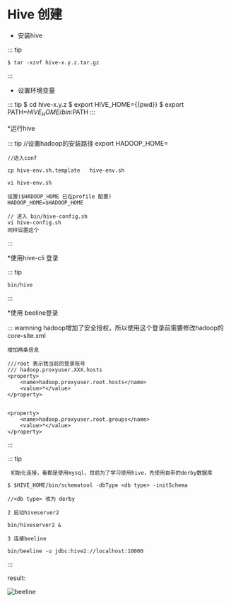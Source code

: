 # Hive  创建


* 安装hive

 ::: tip
 
 	$ tar -xzvf hive-x.y.z.tar.gz
 	
 :::

* 设置环境变量

 ::: tip
 	 $ cd hive-x.y.z
    $ export HIVE_HOME={{pwd}}
    $ export PATH=$HIVE_HOME/bin:$PATH
 :::
 
 *运行hive
 
 ::: tip
    //设置hadoop的安装路径
    export HADOOP_HOME=<hadoop-install-dir>
    
    //进入conf
    
    cp hive-env.sh.template   hive-env.sh
    
    vi hive-env.sh
    
    设置($HADOOP_HOME 已在profile 配置)
    HADOOP_HOME=$HADOOP_HOME
    
    // 进入 bin/hive-config.sh
    vi hive-config.sh
    同样设置这个
 :::
 
 *使用hive-cli 登录
 
 ::: tip
 
 	bin/hive
 	
 :::
 
 *使用 beeline登录
 
 ::: warnning
 	hadoop增加了安全授权，所以使用这个登录前需要修改hadoop的core-site.xml
 	
 	增加两条信息
 	
 	///root 表示我当前的登录账号
 	/// hadoop.proxyuser.XXX.hosts
 	<property>
 		<name>hadoop.proxyuser.root.hosts</name>
 		<value>*</value>
 	</property>
 	
 	
 	<property>
 		<name>hadoop.proxyuser.root.groups</name>
 		<value>*</value>
 	</property>
 	
 :::
 
 ::: tip
 
 	 初始化连接，看都是使用mysql，目前为了学习使用hive，先使用自带的derby数据库
 
    $ $HIVE_HOME/bin/schematool -dbType <db type> -initSchema
    
    //<db type> 改为 derby
    
    2 启动hiveserver2
    
    bin/hiveserver2 &
    
    3 连接beeline
    
    bin/beeline -u jdbc:hive2://localhost:10000
    
    
 :::
 
 result:
 
 ![beeline](http://fandong90.github.io/dist/static/img/bigdatahivestart.jpg)
 
 
